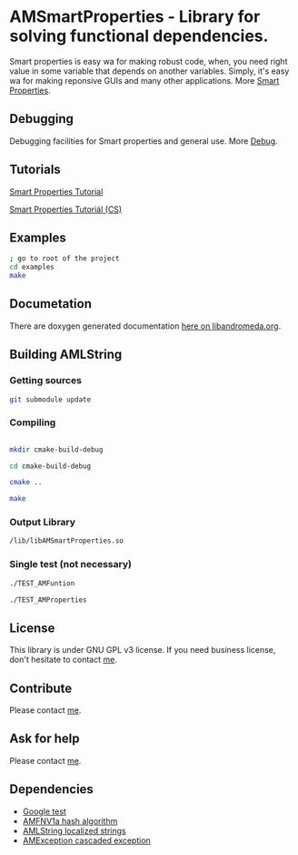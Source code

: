 # AMSmartProperties - Library for solving functional dependencies.

Smart properties is easy wa for making robust code, when, you need right value in some variable
that depends on another variables. Simply, it's easy wa for making reponsive GUIs and many other
applications. More [Smart Properties](http://libandromeda.org/amsmartproperties/latest/group__SmartProperties.html).

## Debugging

Debugging facilities for Smart properties and general use. More [Debug](http://libandromeda.org/amsmartproperties/latest/group__Debug.html).

## Tutorials

[Smart Properties Tutorial](http://libandromeda.org/amsmartproperties/latest/SmartPropertiesTutorial.html)

[Smart Properties Tutoriál (CS)](http://libandromeda.org/amsmartproperties/latest/SmartPropertiesTutorial_cs.html)

## Examples

```bash
; go to root of the project
cd examples
make
```

## Documetation

There are doxygen generated documentation [here on libandromeda.org](http://libandromeda.org/amsmartproperties/latest/).

## Building AMLString

### Getting sources

```bash
git submodule update
```

### Compiling

```bash

mkdir cmake-build-debug

cd cmake-build-debug

cmake ..

make
```

### Output Library

```bash
/lib/libAMSmartProperties.so
```

### Single test (not necessary)

```bash
./TEST_AMFuntion

./TEST_AMProperties
```

## License

This library is under GNU GPL v3 license. If you need business license, don't hesitate to contact [me](mailto:zdenek.skulinek\@robotea.com\?subject\=License%20for%20AMSmartProperties).

## Contribute

Please contact [me](mailto:zdenek.skulinek\@robotea.com\?subject\=License%20for%20AMSmartProperties).

## Ask for help

Please contact [me](mailto:zdenek.skulinek\@robotea.com\?subject\=Consultation).

## Dependencies

- [Google test](https://github.com/google/googletest.git)
- [AMFNV1a hash algorithm](https://github.com/robotea/amfnv1a.git)
- [AMLString localized strings](https://github.com/robotea/amlstring.git)
- [AMException cascaded exception](https://github.com/robotea/amexception.git)
